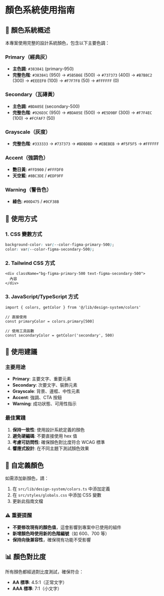 # 顏色系統使用指南

## 🎨 顏色系統概述

本專案使用完整的設計系統顏色，包含以下主要色調：

### Primary（經典灰）
- **主色調**: `#383841` (primary-950)
- **完整色階**: `#383841` (950) → `#5B5B6E` (500) → `#737373` (400) → `#B7B8C2` (300) → `#EEEEF0` (100) → `#F7F7F8` (50) → `#FFFFFF` (0)

### Secondary（瓦磚黃）
- **主色調**: `#BDA05E` (secondary-500)
- **完整色階**: `#926D3C` (950) → `#BDA05E` (500) → `#E5D9BF` (300) → `#F7F4EC` (100) → `#FCFAF7` (50)

### Grayscale（灰度）
- **完整色階**: `#333333` → `#737373` → `#BDBDBD` → `#EBEBEB` → `#F5F5F5` → `#FFFFFF`

### Accent（強調色）
- **艷日黃**: `#FFD900` / `#FFFDF0`
- **天空藍**: `#8BC3DE` / `#EDF9FF`

### Warning（警告色）
- **綠色**: `#00D475` / `#0CF38B`

## 📝 使用方式

### 1. CSS 變數方式
```css
background-color: var(--color-figma-primary-500);
color: var(--color-figma-secondary-500);
```

### 2. Tailwind CSS 方式
```tsx
<div className="bg-figma-primary-500 text-figma-secondary-500">
  內容
</div>
```

### 3. JavaScript/TypeScript 方式
```tsx
import { colors, getColor } from '@/lib/design-system/colors'

// 直接使用
const primaryColor = colors.primary[500]

// 使用工具函數
const secondaryColor = getColor('secondary', 500)
```

## 🎯 使用建議

### 主要用途
- **Primary**: 主要文字、重要元素
- **Secondary**: 次要文字、裝飾元素
- **Grayscale**: 背景、邊框、中性元素
- **Accent**: 強調、CTA 按鈕
- **Warning**: 成功狀態、可用性指示

### 最佳實踐
1. **保持一致性**: 使用設計系統定義的顏色
2. **避免硬編碼**: 不要直接使用 hex 值
3. **考慮可訪問性**: 確保顏色對比度符合 WCAG 標準
4. **響應式設計**: 在不同主題下測試顏色效果

## 🔧 自定義顏色

如需添加新顏色，請：
1. 在 `src/lib/design-system/colors.ts` 中添加定義
2. 在 `src/styles/globals.css` 中添加 CSS 變數
3. 更新此指南文檔

### ⚠️ 重要提醒
- **不要修改現有的顏色值**，這會影響到專案中已使用的組件
- **新增顏色時使用新的色階編號**（如 600、700 等）
- **保持向後兼容性**，確保現有功能不受影響

## 📊 顏色對比度

所有顏色都經過對比度測試，確保符合：
- **AA 標準**: 4.5:1（正常文字）
- **AAA 標準**: 7:1（小文字） 